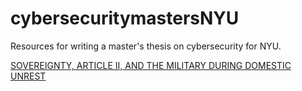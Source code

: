 # cybersecuritymastersNYU
Resources for writing a master's thesis on cybersecurity for NYU.

[SOVEREIGNTY, ARTICLE II, AND THE MILITARY DURING DOMESTIC UNREST](https://harvardnsj.org/wp-content/uploads/2024/01/Mirasola_15-Harvard-Natl-Security-J.-1-2023.pdf)
